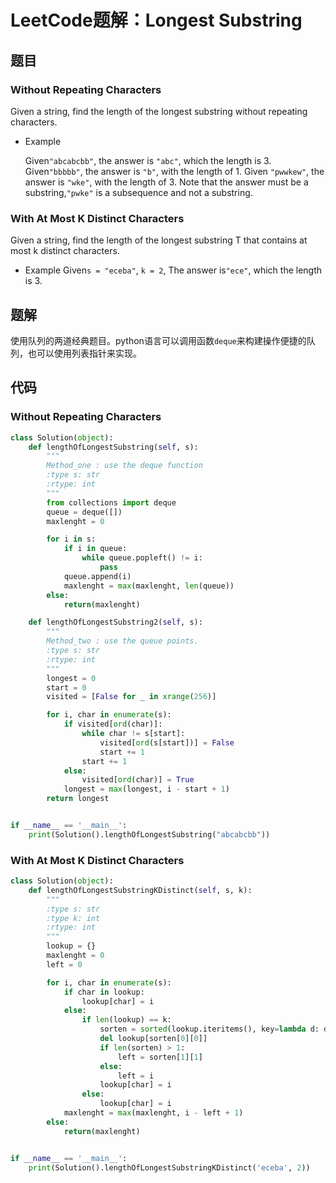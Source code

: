 # LeetCode题解：Longest Substring

## 题目

### Without Repeating Characters

Given a string, find the length of the longest substring without repeating characters.

-   Example

    Given`"abcabcbb"`, the answer is `"abc"`, which the length is 3. Given`"bbbbb"`, the answer is `"b"`, with the length of 1. Given `"pwwkew"`, the answer is `"wke"`, with the length of 3. Note that the answer must be a substring,`"pwke"` is a subsequence and not a substring.

### With At Most K Distinct Characters

Given a string, find the length of the longest substring T that contains at most k distinct characters.

-   Example Given`s = "eceba"`, `k = 2`, The answer is`"ece"`, which the length is 3.

## 题解

使用队列的两道经典题目。python语言可以调用函数`deque`来构建操作便捷的队列，也可以使用列表指针来实现。

## 代码

### Without Repeating Characters

```python
class Solution(object):
    def lengthOfLongestSubstring(self, s):
        """
        Method_one : use the deque function
        :type s: str
        :rtype: int
        """
        from collections import deque
        queue = deque([])
        maxlenght = 0

        for i in s:
            if i in queue:
                while queue.popleft() != i:
                    pass
            queue.append(i)
            maxlenght = max(maxlenght, len(queue))
        else:
            return(maxlenght)

    def lengthOfLongestSubstring2(self, s):
        """
        Method_two : use the queue points.
        :type s: str
        :rtype: int
        """
        longest = 0
        start = 0
        visited = [False for _ in xrange(256)]

        for i, char in enumerate(s):
            if visited[ord(char)]:
                while char != s[start]:
                    visited[ord(s[start])] = False
                    start += 1
                start += 1
            else:
                visited[ord(char)] = True
            longest = max(longest, i - start + 1)
        return longest


if __name__ == '__main__':
    print(Solution().lengthOfLongestSubstring("abcabcbb"))
```

### With At Most K Distinct Characters

```python
class Solution(object):
    def lengthOfLongestSubstringKDistinct(self, s, k):
        """
        :type s: str
        :type k: int
        :rtype: int
        """
        lookup = {}
        maxlenght = 0
        left = 0

        for i, char in enumerate(s):
            if char in lookup:
                lookup[char] = i
            else:
                if len(lookup) == k:
                    sorten = sorted(lookup.iteritems(), key=lambda d: d[1])
                    del lookup[sorten[0][0]]
                    if len(sorten) > 1:
                        left = sorten[1][1]
                    else:
                        left = i
                    lookup[char] = i
                else:
                    lookup[char] = i
            maxlenght = max(maxlenght, i - left + 1)
        else:
            return(maxlenght)


if __name__ == '__main__':
    print(Solution().lengthOfLongestSubstringKDistinct('eceba', 2))
```
